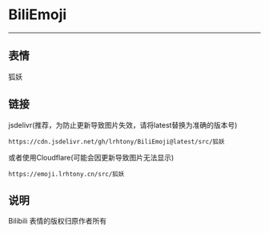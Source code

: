 # BiliEmoji
---
## 表情
狐妖
## 链接
jsdelivr(推荐，为防止更新导致图片失效，请将latest替换为准确的版本号)
```
https://cdn.jsdelivr.net/gh/lrhtony/BiliEmoji@latest/src/狐妖
```
或者使用Cloudflare(可能会因更新导致图片无法显示)
```
https://emoji.lrhtony.cn/src/狐妖
```
## 说明
Bilibili 表情的版权归原作者所有
